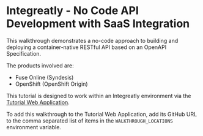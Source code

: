 # Integreatly - No Code API Development with SaaS Integration

This walkthrough demonstrates a no-code approach to building and deploying a
container-native RESTful API based on an OpenAPI Specification. 

The products involved are:

* Fuse Online (Syndesis)
* OpenShift (OpenShift Origin)

This tutorial is designed to work within an Integreatly environment via the
[Tutorial Web Application](https://github.com/integr8ly/tutorial-web-app).

To add this walkthrough to the Tutorial Web Application, add its GitHub URL to
the comma separated list of items in the `WALKTHROUGH_LOCATIONS` environment
variable.